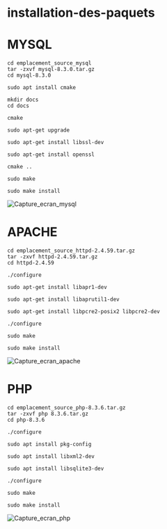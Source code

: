 # installation-des-paquets

# MYSQL
 ```
 cd emplacement_source_mysql
 tar -zxvf mysql-8.3.0.tar.gz
 cd mysql-8.3.0
 ```
 ```
 sudo apt install cmake
 ```
 ```
 mkdir docs
 cd docs
 ```
 ```
 cmake
 ```
 ```
 sudo apt-get upgrade
 ```
 
 ```
 sudo apt-get install libssl-dev
 ````
 ```
 sudo apt-get install openssl
 ```
 ```
 cmake ..
 ```
 
 ```
 sudo make
 ```
 ```
 sudo make install
 ```
<img src="https://github.com/Miah-Sitraka/installation-des-paquets/blob/main/mysql.png" alt="Capture_ecran_mysql" >

# APACHE
```
cd emplacement_source_httpd-2.4.59.tar.gz
tar -zxvf httpd-2.4.59.tar.gz
cd httpd-2.4.59
```
```
./configure
```
```
sudo apt-get install libapr1-dev
```
```
sudo apt-get install libaprutil1-dev
```
```
sudo apt-get install libpcre2-posix2 libpcre2-dev
```
```
./configure
```
```
sudo make
```
```
sudo make install
```
<img src="https://github.com/Miah-Sitraka/installation-des-paquets/blob/main/Capture%20d%E2%80%99%C3%A9cran%20du%202024-04-21%2012-05-26.png" alt="Capture_ecran_apache" >

# PHP
```
cd emplacement_source_php-8.3.6.tar.gz
tar -zxvf php 8.3.6.tar.gz
cd php-8.3.6
```
```
./configure
```
```
sudo apt install pkg-config
```
```
sudo apt install libxml2-dev
```
```
sudo apt install libsqlite3-dev
```
```
./configure
```
```
sudo make
```
```
sudo make install
```
<img src="https://github.com/Miah-Sitraka/installation-des-paquets/blob/main/Capture%20d%E2%80%99%C3%A9cran%20du%202024-04-21%2016-36-17.png" alt="Capture_ecran_php" >

 



